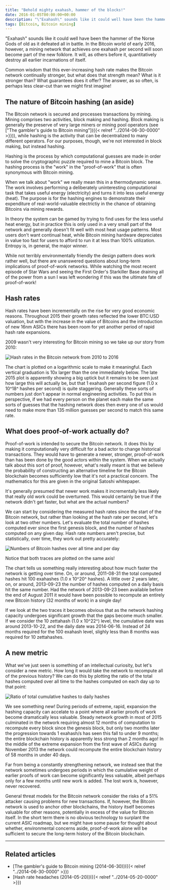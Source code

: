 ```yaml
---
title: "Behold mighty exahash, hammer of the blocks!"
date: 2016-01-05T00:00:00+00:00
description: "\"Exahash\" sounds like it could well have been the hammer of the Norse Gods of old as it defeated all in battle.  In the Bitcoin world of early 2016, however, a mining network that achieves one exahash per second will soon become part of the new folklore.  It will, as others before it, quantitatively destroy all earlier incarnations of itself.  Common wisdom that this ever-increasing hash rate makes the Bitcoin network continually stronger, but what does that strength mean?  What is it stronger than?  What guarantees does it offer? The answer, as so often, is perhaps less clear-cut than we might first imagine!"
tags: [Bitcoin, Bitcoin mining]
---
```

"Exahash" sounds like it could well have been the hammer of the Norse
Gods of old as it defeated all in battle.  In the Bitcoin world of early
2016, however, a mining network that achieves one exahash per second
will soon become part of the new folklore.  It will, as others before it,
quantitatively destroy all earlier incarnations of itself.

Common wisdom that this ever-increasing hash rate makes the Bitcoin
network continually stronger, but what does that strength mean?  What is
it stronger than?  What guarantees does it offer?  The answer, as so
often, is perhaps less clear-cut than we might first imagine!

## The nature of Bitcoin hashing (an aside)

The Bitcoin network is secured and processes transactions by mining.
Mining comprises two activities, block making and hashing.  Block making
is generally the preserve of very large miners or mining pool operators
(see ["The gambler's guide to Bitcoin mining"]({{< relref "../2014-06-30-0000" >}})),
while hashing is the activity that can be decentralized to many
different operators.  For our purposes, though, we're not interested in
block making, but instead hashing.

Hashing is the process by which computational guesses are made in order
to solve the cryptographic puzzle required to mine a Bitcoin block.  The
hashing process is the "work" in the "proof-of-work" that is often
synonymous with Bitcoin mining.

When we talk about "work" we really mean this in a thermodynamic
sense.  The work involves performing a deliberately uninteresting
computational task that takes useful energy (electricity) and turns it
into less useful energy (heat).  The purpose is for the hashing engines
to demonstrate their expenditure of real-world-valuable electrictiy in
the chance of obtaining Bitcoins via mining rewards.

In theory the system can be gamed by trying to find uses for the less
useful heat energy, but in practice this is only used in a very small
part of the network and generally doesn't fit well with most heat usage
patterns.  Most users don't want continual heat, while Bitcoin mining
hardware depreciates in value too fast for users to afford to run it at
less than 100% utilization.  Entropy is, in general, the major winner.

While not terribly environmentally friendly the design pattern does work
rather well, but there are unanswered questions about long-term
implications of proof-of-work networks.  While watching the most recent
episode of Star Wars and seeing the First Order's Starkiller Base
draining all of the power from a sun I was left wondering if this was
the ultimate fate of proof-of-work!

## Hash rates

Hash rates have been incrementally on the rise for very good economic
reasons.  Throughout 2015 their growth rates reflected the lower BTC:USD
valuation, but with the increase in the value of Bitcoins and the
introduction of new 16nm ASICs there has been room for yet another
period of rapid hash rate expansions.

2009 wasn't very interesting for Bitcoin mining so we take up our story
from 2010:

![Hash rates in the Bitcoin network from 2010 to 2016](./hash-rate.png)

The chart is plotted on a logarithmic scale to make it meaningful.  Each
vertical graduation is 10x larger than the one immediately below.  The
late 2015 plot is apparently showing a big uptick but it remains to be
seen just how large this will actually be, but that 1 exahash per second
figure (1.0 x 10^18^ hashes per second) is quite staggering.  Generally
these sorts of numbers just don't appear in normal engineering
activities.  To put this in perspective, if we had every person on the
planet each make the same sorts of guesses that the hashing network does
then every one of us would need to make more than 135 million guesses
per second to match this same rate.

## What does proof-of-work actually do?

Proof-of-work is intended to secure the Bitcoin network.  It does this by
making it computationally very difficult for a bad actor to change
historical transactions.  They would have to generate a newer, stronger,
proof-of-work than has been done by the good actors within the system.
When we actually talk about this sort of proof, however, what's really
meant is that we believe the probability of constructing an alternative
timeline for the Bitcoin blockchain becomes sufficiently low that it's
not a practical concern.  The mathematics for this are given in the
original Satoshi whitepaper.

It's generally presumed that newer work makes it incrementally less
likely that really old work could be overturned.  This would certainly be
true if the network didn't get faster, but what are the actual numbers?

We can start by considering the measured hash rates since the start of
the Bitcoin network, but rather than looking at the hash rate per
second, let's look at two other numbers.  Let's evaluate the total
number of hashes computed ever since the first genesis block, and the
number of hashes computed on any given day.  Hash rate numbers aren't
precise, but statistically, over time, they work out pretty accurately:

![Numbers of Bitcoin hashes over all time and per day](./number-of-hashes.png)

Notice that both traces are plotted on the same axis!

The chart tells us something really interesting about how much faster
the network is getting over time.  On, or around, 2011-08-31 the total
computed hashes hit 100 exahashes (1.0 x 10^20^ hashes).  A little over 2
years later, on, or around, 2013-09-23 the number of hashes computed on
a daily basis hit the same number.  Had the network of 2013-09-23 been
available before the end of August 2011 it would have been possible to
recompute an entirely new Bitcoin history (32 months of work) in a
single day!

If we look at the two traces it becomes obvious that as the network
hashing capacity undergoes significant growth that the gaps become much
smaller.  If we consider the 10 zettahash (1.0 x 10^22^) level, the
cumulative date was around 2013-10-22, and the daily date was
2014-06-16.  Instead of 24 months required for the 100 exahash level,
slighly less than 8 months was required for 10 zettahashes.

## A new metric

What we've just seen is something of an intellectual curiosity, but
let's consider a new metric.  How long it would take the network to
recompute all of the previous history?  We can do this by plotting the
ratio of the total hashes computed over all time to the hashes computed
on each day up to that point:

![Ratio of total cumulative hashes to daily hashes](./ratio-of-hashes.png)

We see something new!  During periods of extreme, rapid, expansion the
hashing capacity can accelate to a point where all earlier proofs of
work become dramatically less valuable.  Steady network growth in most of
2015 culminated in the network requiring almost 12 months of computation
to recompute every block since the genesis block, but only two months
later the progression towards 1 exahash/s has seen this fall to under 9
months; the entire blockchain history is apparently less strong than 2
months ago!  In the middle of the extreme expansion from the first wave
of ASICs during November 2013 the network could recompute the entire
blockchain history of 58 months in under 40 days.

Far from being a constantly strengthening network, we instead see that
the network sometimes undergoes periods in which the cumulative weight
of earlier proofs of work can become significantly less valuable, albeit
perhaps only for a few months until new work is added.  The lost work is,
however, never recovered.

General threat models for the Bitcoin network consider the risks of a
51% attacker causing problems for new transactions.  If, however, the
Bitcoin network is used to anchor other blockchains, the history itself
becomes valuable for other reasons, potentially in excess of the value
for Bitcoin itself.  In the short term there is no obvious technology to
surplant the current ASIC roadmap, but we might have some pause for
thought about whether, environmental concerns aside, proof-of-work alone
will be sufficient to secure the long-term history of the Bitcoin
blockchain.

------------------------------------------------------------------------

## Related articles

- [The gambler's guide to Bitcoin mining (2014-06-30)]({{< relref "../2014-06-30-0000" >}})
- [Hash rate headaches (2014-05-20)]({{< relref "../2014-05-20-0000" >}})
